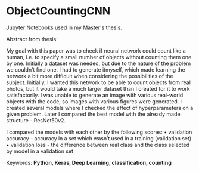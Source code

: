 # ObjectCountingCNN
Jupyter Notebooks used in my Master's thesis. 

Abstract from thesis:

My goal with this paper was to check if neural network could count like a human,
i.e. to specify a small number of objects without counting them one by one.
Initially a dataset was needed, but due to the nature of the problem we couldn’t find
one. I had to generate itmyself, which made learning the network a bit more difficult
when considering the possibilities of the subject. Initially, I wanted this network to
be able to count objects from real photos, but it would take a much larger dataset
than I created for it to work satisfactorily. I was unable to generate an image with
various real-world objects with the code, so images with various figures were generated.
I created several models where I checked the effect of hyperparameters on
a given problem. Later I compared the best model with the already made structure -
ResNet50v2.

I compared the models with each other by the following scores:
• validation accuracy - accuracy in a set which wasn’t used in a training (validation
set)
• validation loss - the difference between real class and the class selected by model
in a validation set

Keywords: **Python, Keras, Deep Learning, classification, counting**
